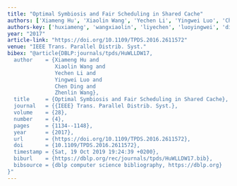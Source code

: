 ```yaml
---
title: "Optimal Symbiosis and Fair Scheduling in Shared Cache"
authors: ['Xiameng Hu', 'Xiaolin Wang', 'Yechen Li', 'Yingwei Luo', 'Chen Ding', 'Zhenlin Wang']
authors-key: ['huxiameng', 'wangxiaolin', 'liyechen', 'luoyingwei', 'dingchen', 'wangzhenlin']
year: "2017"
article-link: "https://doi.org/10.1109/TPDS.2016.2611572"
venue: "IEEE Trans. Parallel Distrib. Syst."
bibex: "@article{DBLP:journals/tpds/HuWLLDW17,
  author    = {Xiameng Hu and
               Xiaolin Wang and
               Yechen Li and
               Yingwei Luo and
               Chen Ding and
               Zhenlin Wang},
  title     = {Optimal Symbiosis and Fair Scheduling in Shared Cache},
  journal   = {{IEEE} Trans. Parallel Distrib. Syst.},
  volume    = {28},
  number    = {4},
  pages     = {1134--1148},
  year      = {2017},
  url       = {https://doi.org/10.1109/TPDS.2016.2611572},
  doi       = {10.1109/TPDS.2016.2611572},
  timestamp = {Sat, 19 Oct 2019 19:24:39 +0200},
  biburl    = {https://dblp.org/rec/journals/tpds/HuWLLDW17.bib},
  bibsource = {dblp computer science bibliography, https://dblp.org}
}"
---
```


